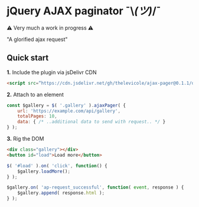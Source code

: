 # jQuery AJAX paginator ¯\\_(ツ)_/¯

⚠️ Very much a work in progress ⚠️

"A glorified ajax request"

## Quick start

**1.** Include the plugin via jsDelivr CDN 
```html
<script src=“https://cdn.jsdelivr.net/gh/thelevicole/ajax-pager@0.1.1/dist/ajax-pager.js”></script>
```
**2.** Attach to an element
```javascript
const $gallery = $( '.gallery' ).ajaxPager( {
    url: 'https://example.com/api/gallery',
    totalPages: 10,
    data: { /* ..additional data to send with request.. */ }
} );
```
**3.** Rig the DOM
```html
<div class="gallery"></div>
<button id="load">Load more</button>
```

```javascript
$( '#load' ).on( 'click', function() {
    $gallery.loadMore();
} );

$gallery.on( 'ap-request_successful', function( event, response ) {
    $gallery.append( response.html );
} );
```